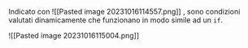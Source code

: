 Indicato con ![[Pasted image 20231016114557.png]] , sono condizioni valutati dinamicamente che funzionano in modo simile ad un `if`.

![[Pasted image 20231016115004.png]]

